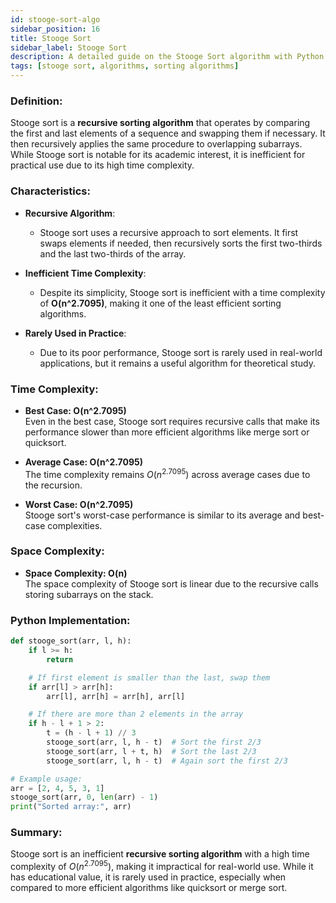 ```yaml
---
id: stooge-sort-algo
sidebar_position: 16
title: Stooge Sort
sidebar_label: Stooge Sort
description: A detailed guide on the Stooge Sort algorithm with Python implementation examples.
tags: [stooge sort, algorithms, sorting algorithms]
---
```


### Definition:

Stooge sort is a **recursive sorting algorithm** that operates by comparing the first and last elements of a sequence and swapping them if necessary. It then recursively applies the same procedure to overlapping subarrays. While Stooge sort is notable for its academic interest, it is inefficient for practical use due to its high time complexity.

### Characteristics:

- **Recursive Algorithm**:
  - Stooge sort uses a recursive approach to sort elements. It first swaps elements if needed, then recursively sorts the first two-thirds and the last two-thirds of the array.

- **Inefficient Time Complexity**:
  - Despite its simplicity, Stooge sort is inefficient with a time complexity of **O(n^2.7095)**, making it one of the least efficient sorting algorithms.

- **Rarely Used in Practice**:
  - Due to its poor performance, Stooge sort is rarely used in real-world applications, but it remains a useful algorithm for theoretical study.

### Time Complexity:

- **Best Case: O(n^2.7095)**  
  Even in the best case, Stooge sort requires recursive calls that make its performance slower than more efficient algorithms like merge sort or quicksort.

- **Average Case: O(n^2.7095)**  
  The time complexity remains $O(n^{2.7095})$ across average cases due to the recursion.

- **Worst Case: O(n^2.7095)**  
  Stooge sort's worst-case performance is similar to its average and best-case complexities.

### Space Complexity:

- **Space Complexity: O(n)**  
  The space complexity of Stooge sort is linear due to the recursive calls storing subarrays on the stack.

### Python Implementation:

```python
def stooge_sort(arr, l, h):
    if l >= h:
        return

    # If first element is smaller than the last, swap them
    if arr[l] > arr[h]:
        arr[l], arr[h] = arr[h], arr[l]

    # If there are more than 2 elements in the array
    if h - l + 1 > 2:
        t = (h - l + 1) // 3
        stooge_sort(arr, l, h - t)  # Sort the first 2/3
        stooge_sort(arr, l + t, h)  # Sort the last 2/3
        stooge_sort(arr, l, h - t)  # Again sort the first 2/3

# Example usage:
arr = [2, 4, 5, 3, 1]
stooge_sort(arr, 0, len(arr) - 1)
print("Sorted array:", arr)
```

### Summary:

Stooge sort is an inefficient **recursive sorting algorithm** with a high time complexity of $O(n^{2.7095})$, making it impractical for real-world use. While it has educational value, it is rarely used in practice, especially when compared to more efficient algorithms like quicksort or merge sort.
